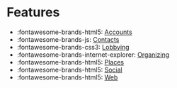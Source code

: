 # Features

<div class="grid cards" markdown>

- :fontawesome-brands-html5: [Accounts](accounts.md)
- :fontawesome-brands-js: [Contacts](contacts.md)
- :fontawesome-brands-css3: [Lobbying](lobbying.md)
- :fontawesome-brands-internet-explorer: [Organizing](organizing.md)
- :fontawesome-brands-html5: [Places](places.md)
- :fontawesome-brands-html5: [Social](social.md)
- :fontawesome-brands-html5: [Web](web.md)

</div>